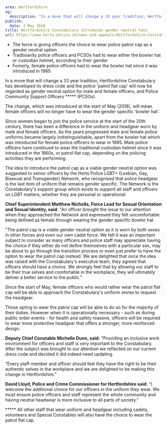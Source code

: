 ```yaml
area: Hertfordshire
og:
  description: "In a move that will change a 33 year tradition, Hertfordshire Constabulary has developed its dress code and the police \u2018patrol flat cap\u2019 will now be regarded as gender neutral option for male and female officers, and Police Community Support Officers*(PCSOs)."
publish:
  date: 3 May 2018
title: Hertfordshire Constabulary introduces gender neutral hats
url: https://www.herts.police.uk/news-and-appeals/Hertfordshire-Constabulary-introduces-gender-neutral-hats-0135
```

* The force is giving officers the choice to wear police patrol cap as a gender neutral option
 * Tradtioanlly police officers and PCSOs had to wear either the bowler hat or custodian helmet, according to their gender
 * Fomerly, female police officers had to wear the bowler hat since it was introduced in 1985

In a move that will change a 33 year tradition, Hertfordshire Constabulary has developed its dress code and the police 'patrol flat cap' will now be regarded as gender neutral option for male and female officers, and Police Community Support Officers ***** (PCSOs).

The change, which was introduced at the start of May (2018), will mean female officers will no longer have to wear the gender specific 'bowler hat'.

Since women began to join the police service at the start of the 20th century, there has been a difference in the uniform and headgear worn by male and female officers. As the years progressed male and female police uniforms became largely indistinguishable, apart from the bowler hat which was introduced for female police officers to wear in 1985. Male police officers have continued to wear the traditional custodian helmet since it was introduced in the 1860s, or patrol flat cap, depending on the policing activities they are performing.

The idea to introduce the patrol cap as a viable gender neutral option was suggested to senior officers by the Herts Police LGBT+ (Lesbian, Gay, Bisexual and Transgender) Network, who recognised that police headgear is the last item of uniform that remains gender specific. The Network is the Constabulary's support group which exists to support all staff and officers on LGBT matters, whether they are personal or operational.

**Chief Superintendent Matthew Nicholls, Force Lead for Sexual Orientation and Sexual Identity, said:** "An officer brought the issue to our attention when they approached the Network and expressed they felt uncomfortable being defined as female through wearing the gender specific bowler hat.

"The patrol cap is a viable gender neutral option as it is worn by both sexes in other forces and even our own cadet force. We felt it was an important subject to consider as many officers and police staff may appreciate having the choice if they either do not define themselves with a particular sex, may be about to go through the transition process or even just prefer to have the option to wear the patrol cap instead. We are delighted that once the idea was raised with the Constabulary's executive team, they agreed that officers should have a choice. We strongly feel that by allowing our staff to be their true selves and comfortable in the workplace, they will ultimately deliver a better service to the public."

Since the start of May, female officers who would rather wear the patrol flat cap will be able to approach the Constabulary's uniform stores to request the headgear.

Those opting to wear the patrol cap will be able to do so for the majority of their duties. However when it is operationally necessary - such as during public order events - for health and safety reasons, officers will be required to wear more protective headgear that offers a stronger, more reinforced design.

**Deputy Chief Constable Michelle Dunn, said:** "Providing an inclusive work environment for officers and staff is very important to the Constabulary. After the subject was brought to our attention we reflected on our current dress code and decided it did indeed need updating.

"Every staff member and officer should feel they have the right to be their authentic selves in the workplace and we are delighted to be making this change in Hertfordshire."

**David Lloyd, Police and Crime Commissioner for Hertfordshire said:** "I welcome the additional choice for our officers in the uniform they wear. We must ensure police officers and staff represent the whole community and having neutral headwear is more inclusive to all parts of society."

***** All other staff that wear uniform and headgear including cadets, volunteers and Special Constables will also have the choice to wear the patrol flat cap.
